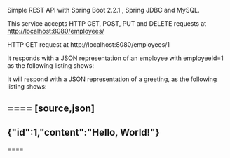 Simple REST API with Spring Boot 2.2.1 , Spring JDBC and MySQL.

This service accepts HTTP GET, POST, PUT and DELETE requests at <http://localhost:8080/employees/>

HTTP GET request at http://localhost:8080/employees/1

It responds with a JSON representation of an employee with employeeId=1  as the following listing shows:


It will respond with a JSON representation of a greeting, as the following listing shows:

====
[source,json]
----
{"id":1,"content":"Hello, World!"}
----
====

